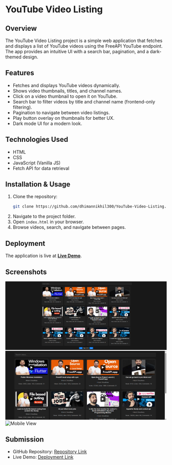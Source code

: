 # YouTube Video Listing

## Overview
The YouTube Video Listing project is a simple web application that fetches and displays a list of YouTube videos using the FreeAPI YouTube endpoint. The app provides an intuitive UI with a search bar, pagination, and a dark-themed design.

## Features
- Fetches and displays YouTube videos dynamically.
- Shows video thumbnails, titles, and channel names.
- Click on a video thumbnail to open it on YouTube.
- Search bar to filter videos by title and channel name (frontend-only filtering).
- Pagination to navigate between video listings.
- Play button overlay on thumbnails for better UX.
- Dark mode UI for a modern look.

## Technologies Used
- HTML
- CSS
- JavaScript (Vanilla JS)
- Fetch API for data retrieval

## Installation & Usage
1. Clone the repository:
   ```sh
   git clone https://github.com/dhimannikhil300/YouTube-Video-Listing.git
   ```
2. Navigate to the project folder.
3. Open `index.html` in your browser.
4. Browse videos, search, and navigate between pages.

## Deployment
The application is live at **[Live Demo](https://stirring-lamington-3dd439.netlify.app/)**.

## Screenshots
![Wide Display View](assets/big.png)
![Laptop View](assets/laptop.png)
![Mobile View](assets/mobile.png)


## Submission
- GitHub Repository: [Repository Link](https://github.com/dhimannikhil300/YouTube-Video-Listing)
- Live Demo: [Deployment Link](https://stirring-lamington-3dd439.netlify.app/)


